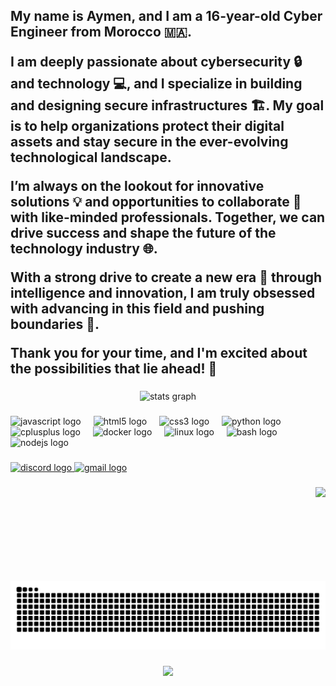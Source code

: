 <h2 align="left"
  Hello! 👋

My name is Aymen, and I am a 16-year-old Cyber Engineer from Morocco 🇲🇦.

I am deeply passionate about cybersecurity 🔒 and technology 💻, and I specialize in building and designing secure infrastructures 🏗️. My goal is to help organizations protect their digital assets and stay secure in the ever-evolving technological landscape.

I’m always on the lookout for innovative solutions 💡 and opportunities to collaborate 🤝 with like-minded professionals. Together, we can drive success and shape the future of the technology industry 🌐.

With a strong drive to create a new era 🔮 through intelligence and innovation, I am truly obsessed with advancing in this field and pushing boundaries 🚀.

Thank you for your time, and I'm excited about the possibilities that lie ahead! 🌟</h2>

###

<div align="center">
  <img src="https://github-readme-stats.vercel.app/api?username=AymanSec&hide_title=false&hide_rank=false&show_icons=true&include_all_commits=true&count_private=true&disable_animations=false&theme=dracula&locale=en&hide_border=false" height="150" alt="stats graph"  />
  
</div>

###

<div align="left">
  <img src="https://cdn.jsdelivr.net/gh/devicons/devicon/icons/javascript/javascript-original.svg" height="30" alt="javascript logo"  />
  <img width="12" />
  <img src="https://cdn.jsdelivr.net/gh/devicons/devicon/icons/html5/html5-original.svg" height="30" alt="html5 logo"  />
  <img width="12" />
  <img src="https://cdn.jsdelivr.net/gh/devicons/devicon/icons/css3/css3-original.svg" height="30" alt="css3 logo"  />
  <img width="12" />
  <img src="https://cdn.jsdelivr.net/gh/devicons/devicon/icons/python/python-original.svg" height="30" alt="python logo"  />
  <img width="12" />
  <img src="https://cdn.jsdelivr.net/gh/devicons/devicon/icons/cplusplus/cplusplus-original.svg" height="30" alt="cplusplus logo"  />
  <img width="12" />
  <img src="https://cdn.jsdelivr.net/gh/devicons/devicon/icons/docker/docker-original.svg" height="30" alt="docker logo"  />
  <img width="12" />
  <img src="https://cdn.jsdelivr.net/gh/devicons/devicon/icons/linux/linux-original.svg" height="30" alt="linux logo"  />
  <img width="12" />
  <img src="https://cdn.jsdelivr.net/gh/devicons/devicon/icons/bash/bash-original.svg" height="30" alt="bash logo"  />
  <img width="12" />
  <img src="https://cdn.jsdelivr.net/gh/devicons/devicon/icons/nodejs/nodejs-original.svg" height="30" alt="nodejs logo"  />
</div>

###

<div align="left">
  <a href="https://discordid.netlify.app/?id=816357021846470706" target="_blank">
    <img src="https://img.shields.io/static/v1?message=Discord&logo=discord&label=&color=7289DA&logoColor=white&labelColor=&style=for-the-badge" height="35" alt="discord logo"  />
  </a>
  <a href="https://mail.google.com/mail/u/?authuser=4ymansec@gmail.com" target="_blank">
    <img src="https://img.shields.io/static/v1?message=Gmail&logo=gmail&label=&color=D14836&logoColor=white&labelColor=&style=for-the-badge" height="35" alt="gmail logo"  />
  </a>
</div>

###

<img align="right" height="150" src="https://i.giphy.com/media/v1.Y2lkPTc5MGI3NjExZzN0dzZrZmZkZXhveTExc2lsZnM4cjZ2NTR4MmpjZG52bm55a3F0diZlcD12MV9pbnRlcm5hbF9naWZfYnlfaWQmY3Q9Zw/3o7btMCltyDvSgF92E/giphy.gif"  />

###

<br clear="both">

<!-- Snake Animation -->
<img src="https://github.com/AymanSec/AboutMe/blob/output/snake.svg" alt="Snake animation" />

###

<div align="center">
  <img src="https://profile-counter.glitch.me/AymanSec/count.svg?"  />
</div>
